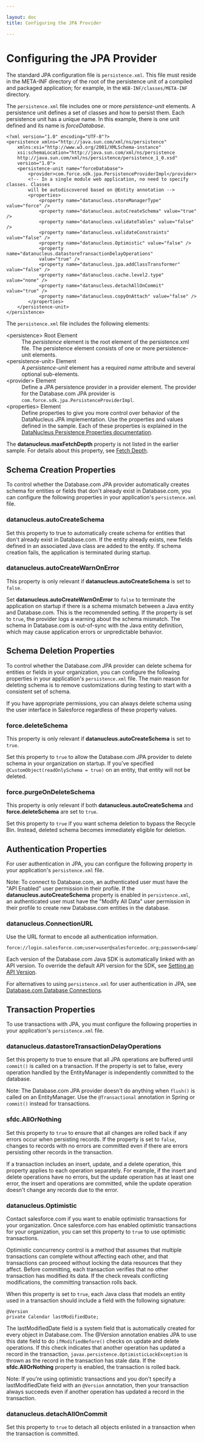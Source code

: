```yaml
---

layout: doc
title: Configuring the JPA Provider

---
```

# Configuring the JPA Provider

The standard JPA configuration file is `persistence.xml`. This file must reside in the META-INF directory of the root of the persistence unit of a compiled and packaged application; for example, in the `WEB-INF/classes/META-INF` directory.

The `persistence.xml` file includes one or more *persistence-unit* elements. A persistence unit defines a set of classes and how
to persist them. Each persistence unit has a unique name. In this example, there is one unit defined and its name is *forceDatabase*.

    <?xml version="1.0" encoding="UTF-8"?>
    <persistence xmlns="http://java.sun.com/xml/ns/persistence"
        xmlns:xsi="http://www.w3.org/2001/XMLSchema-instance"
        xsi:schemaLocation="http://java.sun.com/xml/ns/persistence
        http://java.sun.com/xml/ns/persistence/persistence_1_0.xsd"
        version="1.0">
        <persistence-unit name="forceDatabase">
            <provider>com.force.sdk.jpa.PersistenceProviderImpl</provider>
            <!-- In a single module web application, no need to specify classes. Classes
            will be autodiscovered based on @Entity annotation -->
            <properties>
                <property name="datanucleus.storeManagerType" value="force" />
                <property name="datanucleus.autoCreateSchema" value="true" />
                <property name="datanucleus.validateTables" value="false" />
                <property name="datanucleus.validateConstraints" value="false" />
                <property name="datanucleus.Optimistic" value="false" />
                <property name="datanucleus.datastoreTransactionDelayOperations"
                value="true" />
                <property name="datanucleus.jpa.addClassTransformer" value="false" />
                <property name="datanucleus.cache.level2.type" value="none" />
                <property name="datanucleus.detachAllOnCommit" value="true" />
                <property name="datanucleus.copyOnAttach" value="false" />
            </properties>
        </persistence-unit>
    </persistence>
    
The `persistence.xml` file includes the following elements:

<dl>
  
  <dt>&lt;persistence> Root Element</dt>
    <dd>The <em>persistence</em> element is the root element of the persistence.xml file. The persistence
element consists of one or more persistence-unit elements.</dd>
  <dt>&lt;persistence-unit> Element</dt>
    <dd>A <em>persistence-unit</em> element has a required <em>name</em> attribute and several optional sub-elements.</dd>
  <dt>&lt;provider> Element</dt>
    <dd>Define a JPA persistence provider in a provider element. The provider for the Database.com JPA provider is
<code>com.force.sdk.jpa.PersistenceProviderImpl</code>.</dd>
  <dt>&lt;properties> Element</dt>
    <dd>Define properties to give you more control over behavior of the DataNucleus JPA implementation. Use the properties
and values defined in the sample. Each of these properties is explained in the <a href="http://www.datanucleus.org/products/accessplatform/persistence_properties.html">DataNucleus Persistence Properties
documentation</a>.</dd>
</dl>

The **datanucleus.maxFetchDepth** property is not listed in the earlier sample. For details about this property, see [Fetch Depth](jpa-queries#fetchDepth).

<a name="schemaProps"> </a>
## Schema Creation Properties

To control whether the Database.com JPA provider automatically creates schema for entities or fields that don't already exist in Database.com, you can configure the following properties in your application's `persistence.xml` file.

### datanucleus.autoCreateSchema
Set this property to <codeph>true</code> to automatically create schema for entities that don't already exist in Database.com. If the entity already exists, new fields defined in an associated Java class are added to the entity. If schema creation fails, the application is terminated during startup.

### datanucleus.autoCreateWarnOnError
This property is only relevant if **datanucleus.autoCreateSchema** is set to <code>false</code>.

Set **datanucleus.autoCreateWarnOnError** to <code>false</code> to terminate the application on startup if there is a schema mismatch
between a Java entity and Database.com. This is the recommended setting. If the property is set to <code>true</code>, the
provider logs a warning about the schema mismatch. The schema in Database.com is out-of-sync with the Java
entity definition, which may cause application errors or unpredictable behavior.

<a name="schemaDeleteProps"> </a>
## Schema Deletion Properties

To control whether the Database.com JPA provider can delete schema for entities or fields in your organization, you can configure the following properties in your application's `persistence.xml` file. The main reason for deleting schema is to remove customizations during testing to start with a consistent set of schema.

If you have appropriate permissions, you can always delete schema using the user interface in Salesforce regardless of these property values.

### force.deleteSchema
This property is only relevant if **datanucleus.autoCreateSchema** is set to <code>true</code>.

Set this property to <code>true</code> to allow the Database.com JPA provider to delete schema in your organization on startup. If you've specified <code>@CustomObject(readOnlySchema = true)</code> on an entity, that entity will not be deleted.

### force.purgeOnDeleteSchema
This property is only relevant if both **datanucleus.autoCreateSchema** and **force.deleteSchema** are set to <code>true</code>.

Set this property to <code>true</code> if you want schema deletion to bypass the Recycle Bin. Instead, deleted schema becomes immediately eligible for deletion.

<a name="authProps"> </a>
## Authentication Properties

For user authentication in JPA, you can configure the following property in your application's `persistence.xml` file.

Note: To connect to Database.com, an authenticated user must have the "API Enabled" user permission in
their profile. If the **datanucleus.autoCreateSchema** property is enabled in `persistence.xml`, an authenticated
user must have the "Modify All Data" user permission in their profile to create new Database.com entities in the database.

### datanucleus.ConnectionURL
Use the URL format to encode all authentication information.

    force://login.salesforce.com;user=user@salesforcedoc.org;password=samplePassword

Each version of the Database.com Java SDK is automatically linked with an API version. To override the default API version
for the SDK, see <a href="connection-url#setAPIversion">Setting an API Version</a>.

For alternatives to using `persistence.xml` for user authentication in JPA, see [Database.com Database Connections](connection-url).

<a name="transProps"> </a>
## Transaction Properties

To use transactions with JPA, you must configure the following properties in your application's `persistence.xml` file.

### datanucleus.datastoreTransactionDelayOperations
Set this property to true to ensure that all JPA operations are buffered until <code>commit()</code> is called on a transaction. If the property is set to false, every operation handled by the EntityManager is independently committed to the database.

Note: The Database.com JPA provider doesn't do anything when <code>flush()</code> is called on an EntityManager. Use the <code>@Transactional</code> annotation in Spring or <code>commit()</code> instead for transactions.

### sfdc.AllOrNothing
Set this property to <code>true</code> to ensure that all changes are rolled back if any errors occur when persisting records. If the
property is set to <code>false</code>, changes to records with no errors are committed even if there are errors persisting other records
in the transaction.

If a transaction includes an insert, update, and a delete operation, this property applies to each operation separately. For
example, if the insert and delete operations have no errors, but the update operation has at least one error, the insert and
operations are committed, while the update operation doesn't change any records due to the error.

### datanucleus.Optimistic
Contact salesforce.com if you want to enable optimistic transactions for your organization. Once salesforce.com has enabled optimistic transactions for your organization, you can set this property to <code>true</code> to use optimistic transactions.

Optimistic concurrency control is a method that assumes that
multiple transactions can complete without affecting each other, and that transactions can proceed without locking the
data resources that they affect. Before committing, each transaction verifies that no other transaction has modified its
data. If the check reveals conflicting modifications, the committing transaction rolls back.

When this property is set to <code>true</code>, each Java class that models an entity used in a transaction should include a field with
the following signature:

    @Version
    private Calendar lastModifiedDate;

The lastModifiedDate field is a system field that is automatically created for every object in Database.com.
The @Version annotation enables JPA to use this date field to do <code>ifModifiedBefore()</code> checks on update and
delete operations. If this check indicates that another operation has updated a record in the transaction, <code>javax.persistence.OptimisticLockException</code> is thrown as the record in the transaction has stale data. If the
**sfdc.AllOrNothing** property is enabled, the transaction is rolled back.

Note: If you're using optimistic transactions and you don't specify a lastModifiedDate field with an <code>@Version</code> annotation, then your transaction always succeeds even if another operation has updated a record in the transaction.

### datanucleus.detachAllOnCommit
Set this property to <code>true</code> to detach all objects enlisted in a transaction when the transaction is committed.
